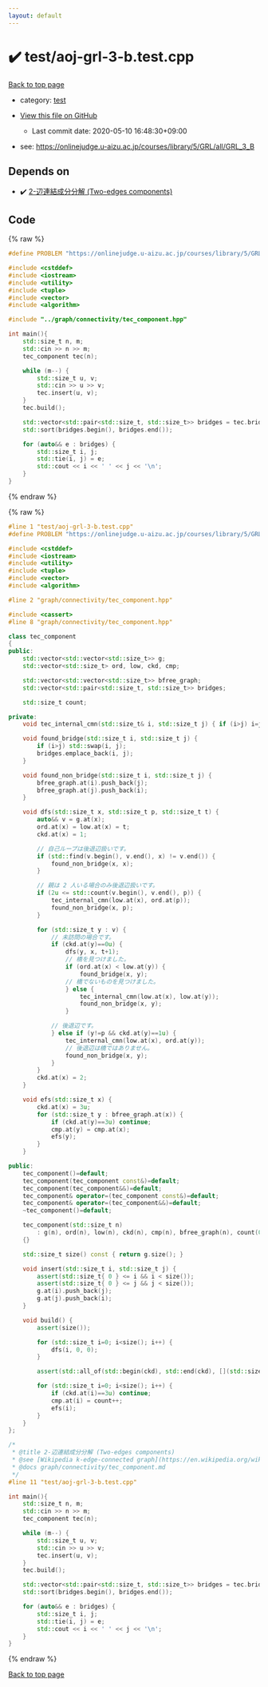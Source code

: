 ```yaml
---
layout: default
---
```


<!-- mathjax config similar to math.stackexchange -->
<script type="text/javascript" async
  src="https://cdnjs.cloudflare.com/ajax/libs/mathjax/2.7.5/MathJax.js?config=TeX-MML-AM_CHTML">
</script>
<script type="text/x-mathjax-config">
  MathJax.Hub.Config({
    TeX: { equationNumbers: { autoNumber: "AMS" }},
    tex2jax: {
      inlineMath: [ ['$','$'] ],
      processEscapes: true
    },
    "HTML-CSS": { matchFontHeight: false },
    displayAlign: "left",
    displayIndent: "2em"
  });
</script>

<script type="text/javascript" src="https://cdnjs.cloudflare.com/ajax/libs/jquery/3.4.1/jquery.min.js"></script>
<script src="https://cdn.jsdelivr.net/npm/jquery-balloon-js@1.1.2/jquery.balloon.min.js" integrity="sha256-ZEYs9VrgAeNuPvs15E39OsyOJaIkXEEt10fzxJ20+2I=" crossorigin="anonymous"></script>
<script type="text/javascript" src="../../assets/js/copy-button.js"></script>
<link rel="stylesheet" href="../../assets/css/copy-button.css" />


# :heavy_check_mark: test/aoj-grl-3-b.test.cpp

<a href="../../index.html">Back to top page</a>

* category: <a href="../../index.html#098f6bcd4621d373cade4e832627b4f6">test</a>
* <a href="{{ site.github.repository_url }}/blob/master/test/aoj-grl-3-b.test.cpp">View this file on GitHub</a>
    - Last commit date: 2020-05-10 16:48:30+09:00


* see: <a href="https://onlinejudge.u-aizu.ac.jp/courses/library/5/GRL/all/GRL_3_B">https://onlinejudge.u-aizu.ac.jp/courses/library/5/GRL/all/GRL_3_B</a>


## Depends on

* :heavy_check_mark: <a href="../../library/graph/connectivity/tec_component.hpp.html">2-辺連結成分分解 (Two-edges components)</a>


## Code

<a id="unbundled"></a>
{% raw %}
```cpp
#define PROBLEM "https://onlinejudge.u-aizu.ac.jp/courses/library/5/GRL/all/GRL_3_B"

#include <cstddef>
#include <iostream>
#include <utility>
#include <tuple>
#include <vector>
#include <algorithm>

#include "../graph/connectivity/tec_component.hpp"

int main(){
    std::size_t n, m;
    std::cin >> n >> m;
    tec_component tec(n);

    while (m--) {
        std::size_t u, v;
        std::cin >> u >> v;
        tec.insert(u, v);
    }
    tec.build();

    std::vector<std::pair<std::size_t, std::size_t>> bridges = tec.bridges;
    std::sort(bridges.begin(), bridges.end());

    for (auto&& e : bridges) {
        std::size_t i, j;
        std::tie(i, j) = e;
        std::cout << i << ' ' << j << '\n';
    }
}

```
{% endraw %}

<a id="bundled"></a>
{% raw %}
```cpp
#line 1 "test/aoj-grl-3-b.test.cpp"
#define PROBLEM "https://onlinejudge.u-aizu.ac.jp/courses/library/5/GRL/all/GRL_3_B"

#include <cstddef>
#include <iostream>
#include <utility>
#include <tuple>
#include <vector>
#include <algorithm>

#line 2 "graph/connectivity/tec_component.hpp"

#include <cassert>
#line 8 "graph/connectivity/tec_component.hpp"

class tec_component
{
public:
    std::vector<std::vector<std::size_t>> g;
    std::vector<std::size_t> ord, low, ckd, cmp;

    std::vector<std::vector<std::size_t>> bfree_graph;
    std::vector<std::pair<std::size_t, std::size_t>> bridges;

    std::size_t count;

private:
    void tec_internal_cmn(std::size_t& i, std::size_t j) { if (i>j) i=j; }

    void found_bridge(std::size_t i, std::size_t j) {
        if (i>j) std::swap(i, j);
        bridges.emplace_back(i, j);
    }

    void found_non_bridge(std::size_t i, std::size_t j) {
        bfree_graph.at(i).push_back(j);
        bfree_graph.at(j).push_back(i);
    }

    void dfs(std::size_t x, std::size_t p, std::size_t t) {
        auto&& v = g.at(x);
        ord.at(x) = low.at(x) = t;
        ckd.at(x) = 1;

        // 自己ループは後退辺扱いです。
        if (std::find(v.begin(), v.end(), x) != v.end()) {
            found_non_bridge(x, x);
        }

        // 親は 2 人いる場合のみ後退辺扱いです。
        if (2u <= std::count(v.begin(), v.end(), p)) {
            tec_internal_cmn(low.at(x), ord.at(p));
            found_non_bridge(x, p);
        }

        for (std::size_t y : v) {
            // 未訪問の場合です。
            if (ckd.at(y)==0u) {
                dfs(y, x, t+1);
                // 橋を見つけました。
                if (ord.at(x) < low.at(y)) {
                    found_bridge(x, y);
                // 橋でないものを見つけました。
                } else {
                    tec_internal_cmn(low.at(x), low.at(y));
                    found_non_bridge(x, y);
                }

            // 後退辺です。
            } else if (y!=p && ckd.at(y)==1u) {
                tec_internal_cmn(low.at(x), ord.at(y));
                // 後退辺は橋ではありません。
                found_non_bridge(x, y);
            }
        }
        ckd.at(x) = 2;
    }

    void efs(std::size_t x) {
        ckd.at(x) = 3u;
        for (std::size_t y : bfree_graph.at(x)) {
            if (ckd.at(y)==3u) continue;
            cmp.at(y) = cmp.at(x);
            efs(y);
        }
    }

public:
    tec_component()=default;
    tec_component(tec_component const&)=default;
    tec_component(tec_component&&)=default;
    tec_component& operator=(tec_component const&)=default;
    tec_component& operator=(tec_component&&)=default;
    ~tec_component()=default;

    tec_component(std::size_t n)
        : g(n), ord(n), low(n), ckd(n), cmp(n), bfree_graph(n), count(0)
    {}

    std::size_t size() const { return g.size(); }

    void insert(std::size_t i, std::size_t j) {
        assert(std::size_t{ 0 } <= i && i < size());
        assert(std::size_t{ 0 } <= j && j < size());
        g.at(i).push_back(j);
        g.at(j).push_back(i);
    }

    void build() {
        assert(size());

        for (std::size_t i=0; i<size(); i++) {
            dfs(i, 0, 0);
        }

        assert(std::all_of(std::begin(ckd), std::end(ckd), [](std::size_t x){ return x==2; }));

        for (std::size_t i=0; i<size(); i++) {
            if (ckd.at(i)==3u) continue;
            cmp.at(i) = count++;
            efs(i);
        }
    }
};

/*
 * @title 2-辺連結成分分解 (Two-edges components)
 * @see [Wikipedia k-edge-connected graph](https://en.wikipedia.org/wiki/K-edge-connected_graph)
 * @docs graph/connectivity/tec_component.md
 */
#line 11 "test/aoj-grl-3-b.test.cpp"

int main(){
    std::size_t n, m;
    std::cin >> n >> m;
    tec_component tec(n);

    while (m--) {
        std::size_t u, v;
        std::cin >> u >> v;
        tec.insert(u, v);
    }
    tec.build();

    std::vector<std::pair<std::size_t, std::size_t>> bridges = tec.bridges;
    std::sort(bridges.begin(), bridges.end());

    for (auto&& e : bridges) {
        std::size_t i, j;
        std::tie(i, j) = e;
        std::cout << i << ' ' << j << '\n';
    }
}

```
{% endraw %}

<a href="../../index.html">Back to top page</a>

